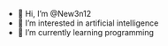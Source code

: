 - 👋 Hi, I’m @New3n12
- 👀 I’m interested in artificial intelligence
- 🌱 I’m currently learning programming
<!---
New3n12/New3n12 is a ✨ special ✨ repository because its `README.md` (this file) appears on your GitHub profile.
You can click the Preview link to take a look at your changes.
--->
